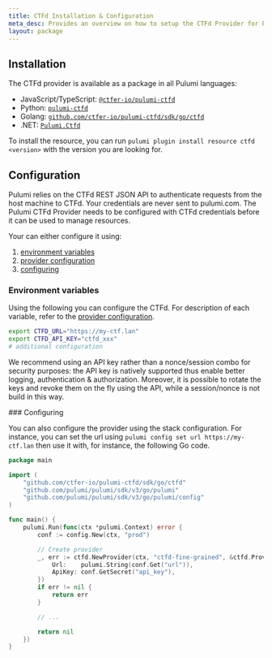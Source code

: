 ```yaml
---
title: CTFd Installation & Configuration
meta_desc: Provides an overview on how to setup the CTFd Provider for Pulumi.
layout: package
---
```


## Installation

The CTFd provider is available as a package in all Pulumi languages:
- JavaScript/TypeScript: [`@ctfer-io/pulumi-ctfd`](https://www.npmjs.com/package/@ctfer-io/pulumi-ctfd)
- Python: [`pulumi-ctfd`](https://pypi.org/project/pulumi-ctfd/)
- Golang: [`github.com/ctfer-io/pulumi-ctfd/sdk/go/ctfd`](https://github.com/ctfer-io/pulumi-ctfd)
- .NET: [`Pulumi.Ctfd`](https://www.nuget.org/packages/Pulumi.Ctfd)

To install the resource, you can run `pulumi plugin install resource ctfd <version>` with the version you are looking for.

## Configuration

Pulumi relies on the CTFd REST JSON API to authenticate requests from the host machine to CTFd. Your credentials are never sent to pulumi.com.
The Pulumi CTFd Provider needs to be configured with CTFd credentials before it can be used to manage resources.

Your can either configure it using:
1. [environment variables](#environment-variables)
2. [provider configuration](/#provider)
3. [configuring](#configuring)

### Environment variables

Using the following you can configure the CTFd. For description of each variable, refer to the [provider configuration](#provider-configuration).

```bash
export CTFD_URL="https://my-ctf.lan"
export CTFD_API_KEY="ctfd_xxx"
# additional configuration
```

We recommend using an API key rather than a nonce/session combo for security purposes: the API key is natively supported thus enable better logging, authentication & authorization.
Moreover, it is possible to rotate the keys and revoke them on the fly using the API, while a session/nonce is not build in this way.

### Configuring

You can also configure the provider using the stack configuration.
For instance, you can set the url using `pulumi config set url https://my-ctf.lan` then use it with, for instance, the following Go code.

```go
package main

import (
	"github.com/ctfer-io/pulumi-ctfd/sdk/go/ctfd"
	"github.com/pulumi/pulumi/sdk/v3/go/pulumi"
	"github.com/pulumi/pulumi/sdk/v3/go/pulumi/config"
)

func main() {
	pulumi.Run(func(ctx *pulumi.Context) error {
		conf := config.New(ctx, "prod")

		// Create provider
		_, err := ctfd.NewProvider(ctx, "ctfd-fine-grained", &ctfd.ProviderArgs{
			Url:    pulumi.String(conf.Get("url")),
			ApiKey: conf.GetSecret("api_key"),
		})
		if err != nil {
			return err
		}

		// ...

		return nil
	})
}
```
